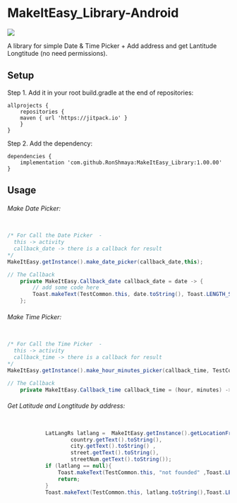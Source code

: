 # MakeItEasy_Library-Android
[![](https://jitpack.io/v/RonShmaya/MakeItEasy_Library.svg)](https://jitpack.io/#RonShmaya/MakeItEasy_Library)


A library for simple Date & Time Picker + Add address and get Lantitude Longtitude (no need permissions). 


## Setup
Step 1. Add it in your root build.gradle at the end of repositories:
```
allprojects {
    repositories {
	maven { url 'https://jitpack.io' }
    }
}
```

Step 2. Add the dependency:

```
dependencies {
	implementation 'com.github.RonShmaya:MakeItEasy_Library:1.00.00'
}
```
## Usage

###### Make Date Picker:
```java

/* For Call the Date Picker  -
  this -> activity
  callback_date -> there is a callback for result
*/  
MakeItEasy.getInstance().make_date_picker(callback_date,this);

// The Callback
    private MakeItEasy.Callback_date callback_date = date -> {
        // add some code here
        Toast.makeText(TestCommon.this, date.toString(), Toast.LENGTH_SHORT).show();
    };

```

###### Make Time Picker:
```java

/* For Call the Time Picker  -
  this -> activity
  callback_time -> there is a callback for result
*/  
MakeItEasy.getInstance().make_hour_minutes_picker(callback_time, TestCommon.this);

// The Callback
    private MakeItEasy.Callback_time callback_time = (hour, minutes) -> Toast.makeText(TestCommon.this,hour+" : "+minutes, Toast.LENGTH_SHORT).show();

```

###### Get Latitude and Longtitude by address:
```java

            LatLangRs latlang =  MakeItEasy.getInstance().getLocationFromAddress(Activity,
                    country.getText().toString(),
                    city.getText().toString() ,
                    street.getText().toString(),
                    streetNum.getText().toString());
            if (latlang == null){
                Toast.makeText(TestCommon.this, "not founded" ,Toast.LENGTH_SHORT).show();
                return;
            }
            Toast.makeText(TestCommon.this, latlang.toString(),Toast.LENGTH_SHORT).show();
```
